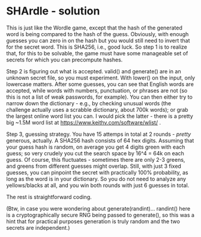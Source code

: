 SHArdle - solution
==================

This is just like the Wordle game, except that the hash of the generated word is being
compared to the hash of the guess. Obviously, with enough guesses you can zero in on the
hash but you would still need to invert that for the secret word. This is SHA256, i.e.,
good luck. So step 1 is to realize that, for this to be solvable, the game must have
some manageable set of secrets for which you can precompute hashes. 

Step 2 is figuring out what is accepted. valid() and generate() are in an unknown secret
file, so you must experiment. With lower() on the input, only lowercase matters. After
some guesses, you can see that English words are accepted, while words with numbers,
punctuation, or phrases are not (so this is not a list of weak passwords, for example).
You can then either try to narrow down the dictionary - e.g., by checking unusual words 
(the challenge actually uses a scrabble dictionary, about 700k words); or grab the
largest online word list you can. I would pick the latter - there is a pretty big ~1.5M 
word list at https://www.keithv.com/software/wlist/ .

Step 3, guessing strategy. You have 15 attemps in total at 2 rounds - *pretty* generous,
actually. A SHA256 hash consists of 64 hex digits. Assuming that your guess hash is random, on
average you get 4 digits green with each guess; so very crudely you cut the search space
by 16^4 = 64k on each guess. Of course, this fluctuates - sometimes there are only 2-3 greens,
and greens from different guesses might overlap. Still, with just 3 fixed guesses, you
can pinpoint the secret with practically 100% probability, as long as the word is in your
dictionary. So you do not need to analyze any yellows/blacks at all, and you win both rounds
with just 6 guesses in total.

The rest is straightforward coding.

(Btw, in case you were wondering about generate(randint)... randint() here is a cryptographically
secure RNG being passed to generate(), so this was a hint that for practical purposes generation
is truly random and the two secrets are independent.)
